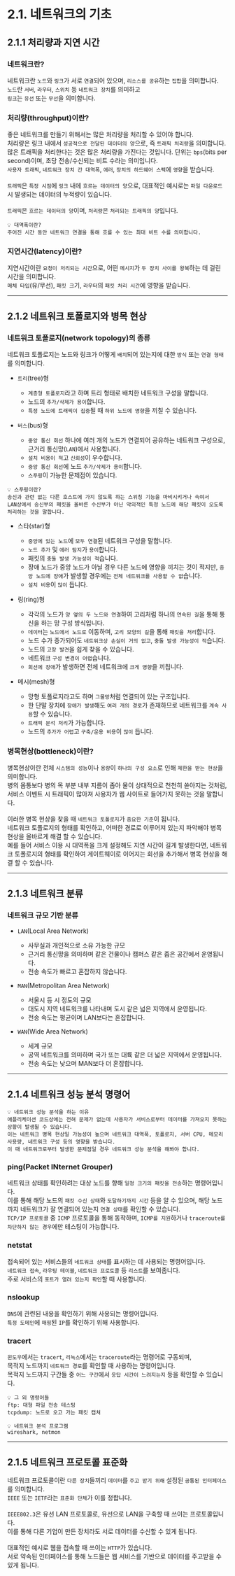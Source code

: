 # 2.1. 네트워크의 기초

## 2.1.1 처리량과 지연 시간

### 네트워크란?

네트워크란 `노드`와 `링크`가 서로 `연결`되어 있으며, `리소스를 공유`하는 `집합`을 의미합니다. <br>
`노드`란 `서버`, `라우터`, `스위치` 등 `네트워크 장치`를 의미하고 <br>
`링크`는 `유선` 또는 `무선`을 의미합니다.

### 처리량(throughput)이란?

좋은 네트워크를 만들기 위해서는 많은 처리량을 처리할 수 있어야 합니다. <br>
처리량은 링크 내에서 `성공적으로 전달된 데이터의 양`으로, 즉 `트래픽 처리량`을 의미합니다.<br>
많은 트래픽을 처리한다는 것은 많은 처리량을 가진다는 것입니다.
단위는 `bps`(bits per second)이며, 초당 전송/수신되는 비트 수라는 의미입니다.<br>
`사용자 트래픽`, `네트워크 장치 간 대역폭`, `에러`, `장치의 하드웨어 스펙`에 `영향`을 받습니다. <br><br>
`트래픽`은 `특정 시점`에 `링크` 내에 `흐르는 데이터의 양`으로, 대표적인 예시로는 `파일 다운로드` 시 발생되는 데이터의 누적량이 있습니다. <br><br>
`트래픽`은 `흐르는 데이터의 양`이며, `처리량`은 `처리되는 트래픽의 양`입니다.<br>

```
💡 대역폭이란?
주어진 시간 동안 네트워크 연결을 통해 흐를 수 있는 최대 비트 수를 의미합니다.
```

### 지연시간(latency)이란?

지연시간이란 `요청이 처리되는 시간`으로, 어떤 `메시지`가 `두 장치 사이를 왕복`하는 데 걸린 시간을 의미합니다. <br>
`매체 타입`(유/무선), `패킷 크`기, `라우터`의 `패킷 처리 시간`에 영향을 받습니다. <br>

---

## 2.1.2 네트워크 토폴로지와 병목 현상

### 네트워크 토폴로지(network topology)의 종류

네트워크 토폴로지는 노드와 링크가 어떻게 `배치`되어 있는지에 대한 `방식` 또는 `연결 형태`를 의미합니다. <br>

- `트리`(tree)형

  - `계층형 토폴로지`라고 하며 트리 형태로 배치한 네트워크 구성을 말합니다.
  - 노드의 `추가/삭제가 용이`합니다.
  - `특정 노드에 트래픽이 집중`될 때 `하위 노드에 영향`을 끼칠 수 있습니다.

- `버스`(bus)형

  - `중앙 통신 회선` 하나에 여러 개의 노드가 연결되어 공유하는 네트워크 구성으로, 근거리 통신망(`LAN`)에서 사용합니다.
  - `설치 비용이 적`고 `신뢰성`이 우수합니다.
  - `중앙 통신 회선`에 노드 `추가/삭제가 용이`합니다.
  - `스푸핑`이 가능한 문제점이 있습니다.

```
💡 스푸핑이란?
송신과 관련 없는 다른 호스트에 가지 않도록 하는 스위칭 기능을 마비시키거나 속여서
LAN상에서 송신부의 패킷을 올바른 수신부가 아닌 악의적인 특정 노드에 해당 패킷이 오도록 처리하는 것을 말합니다.
```

- 스타(star)형

  - `중앙에 있는 노드`에 `모두 연결`된 네트워크 구성을 말합니다.
  - `노드 추가` 및 `에러 탐지`가 `용이`합니다.
  - 패킷의 `충돌 발생 가능성이 적`습니다.
  - 장애 노드가 중앙 노드가 아닐 경우 다른 노드에 영향을 끼치는 것이 적지만, `중앙 노드에 장애`가 발생할 경우에는 `전체 네트워크를 사용할 수 없`습니다.
  - `설치 비용`이 `많이` 듭니다.

- 링(ring)형

  - 각각의 노드가 `양 옆의 두 노드와 연결`하여 고리처럼 하나의 `연속된 길`을 통해 통신을 하는 망 구성 방식입니다.
  - `데이터`는 `노드에서 노드로` 이동하며, `고리 모양의 길`을 통해 `패킷을 처리`합니다.
  - 노드 수가 증가되어도 `네트워크상 손실이 거의 없고`, `충돌 발생 가능성이 적`습니다.
  - 노드의 `고장 발견`을 쉽게 찾을 수 있습니다.
  - 네트워크 `구성 변경이 어렵`습니다.
  - `회선에 장애`가 발생하면 전체 네트워크에 `크게 영향`을 끼칩니다.

- 메시(mesh)형
  - 망형 토폴로지라고도 하며 `그물망`처럼 연결되어 있는 구조입니다.
  - 한 단말 장치에 `장애가 발생`해도 `여러 개의 경로`가 존재하므로 네트워크를 `계속 사용`할 수 있습니다.
  - `트래픽 분석 처리`가 가능합니다.
  - 노드의 `추가가 어렵`고 `구축/운용 비용`이 `많이` 듭니다.

### 병목현상(bottleneck)이란?

병목현상이란 전체 `시스템의 성능`이나 `용량`이 `하나의 구성 요소`로 인해 `제한을 받는 현상`을 의미합니다. <br>
병의 몸통보다 병의 목 부분 내부 지름이 좁아 물이 상대적으로 천천히 쏟아지는 것처럼, 서비스 이벤트 시 트래픽이 많아져 사용자가 웹 사이트로 들어가지 못하는 것을 말합니다. <br><br>
이러한 병목 현상을 찾을 때 `네트워크 토폴로지`가 `중요한 기준`이 됩니다. <br>
네트워크 토폴로지의 형태를 확인하고, 어떠한 경로로 이루어져 있는지 파악해야 병목 현상을 올바르게 해결 할 수 있습니다. <br>
예를 들어 서비스 이용 시 대역폭을 크게 설정해도 지연 시간이 길게 발생한다면, 네트워크 토폴로지의 형태를 확인하여 게이트웨이로 이어지는 회선을 추가해서 병목 현상을 해결 할 수 있습니다. <br>

---

## 2.1.3 네트워크 분류

### 네트워크 규모 기반 분류

- `LAN`(Local Area Network)

  - 사무실과 개인적으로 소유 가능한 규모
  - 근거리 통신망을 의미하며 같은 건물이나 캠퍼스 같은 좁은 공간에서 운영됩니다.
  - 전송 속도가 빠르고 혼잡하지 않습니다.

- `MAN`(Metropolitan Area Network)

  - 서울시 등 시 정도의 규모
  - 대도시 지역 네트워크를 나타내며 도시 같은 넓은 지역에서 운영됩니다.
  - 전송 속도는 평균이며 LAN보다는 혼잡합니다.

- `WAN`(Wide Area Network)

  - 세계 규모
  - 공역 네트워크를 의미하며 국가 또는 대륙 같은 더 넓은 지역에서 운영됩니다.
  - 전송 속도는 낮으며 MAN보다 더 혼잡합니다.

---

## 2.1.4 네트워크 성능 분석 명령어

```
💡 네트워크 성능 분석을 하는 이유
애플리케이션 코드상에는 전혀 문제가 없는데 사용자가 서비스로부터 데이터를 가져오지 못하는 상황이 발생될 수 있습니다.
이는 네트워크 병목 현상일 가능성이 높으며 네트워크 대역폭, 토폴로지, 서버 CPU, 메모리 사용량, 네트워크 구성 등의 영향을 받습니다.
이 때 네트워크로부터 발생한 문제점일 경우 네트워크 성능 분석을 해봐야 합니다.
```

### ping(Packet INternet Grouper)

네트워크 상태를 확인하려는 대상 노드를 향해 `일정 크기의 패킷을 전송`하는 명령어입니다.<br>
이를 통해 해당 노드의 `패킷 수신 상태`와 `도달하기까지 시간` 등을 알 수 있으며, 해당 노드까지 네트워크가 잘 연결되어 있는지 `연결 상태`를 확인할 수 있습니다. <br>
`TCP/IP 프로토콜` 중 `ICMP` 프로토콜을 통해 동작하며, `ICMP를 지원`하거나 `traceroute를 차단하지 않는 경우`에만 테스팅이 가능합니다. <br>

### netstat

접속되어 있는 서비스들의 `네트워크 상태`를 표시하는 데 사용되는 명령어입니다. <br>
`네트워크 접속`, `라우팅 테이블`, `네트워크 프로토콜` 등 `리스트`를 보여줍니다.<br>
주로 서비스의 `포트가 열려 있는지 확인`할 때 사용합니다. <br>

### nslookup

`DNS`에 관련된 내용을 확인하기 위해 사용되는 명령어입니다. <br>
`특정 도메인`에 `매핑`된 `IP`를 확인하기 위해 사용합니다. <br>

### tracert

`윈도우`에서는 `tracert`, `리눅스`에서는 `traceroute`라는 명령어로 구동되며, <br>
목적지 노드까지 `네트워크 경로`를 확인할 때 사용하는 명령어입니다. <br>
목적지 노드까지 구간들 중 `어느 구간`에서 `응답 시간이 느려지는지` 등을 확인할 수 있습니다. <br>

```
💡 그 외 명령어들
ftp: 대형 파일 전송 테스팅
tcpdump: 노드로 오고 가는 패킷 캡쳐

💡 네트워크 분석 프로그램
wireshark, netmon
```

---

## 2.1.5 네트워크 프로토콜 표준화

네트워크 프로토콜이란 `다른 장치`들끼리 `데이터`를 `주고 받기 위해` 설정된 `공통된 인터페이스`를 의미합니다. <br>
`IEEE` 또는 `IETF`라는 `표준화 단체`가 이를 정합니다. <br><br>
`IEEE802.3`은 유선 LAN 프로토콜로, 유선으로 LAN을 구축할 때 쓰이는 프로토콜입니다.<br>
이를 통해 다른 기업이 만든 장치라도 서로 데이터를 수신할 수 있게 됩니다. <br><br>
대표적인 예시로 웹을 접속할 때 쓰이는 `HTTP`가 있습니다. <br>
서로 약속된 인터페이스를 통해 노드들은 웹 서비스를 기반으로 데이터를 주고받을 수 있게 됩니다. <br>
